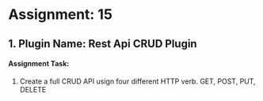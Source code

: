 # Assignment: 15
## 1. Plugin Name: Rest Api CRUD Plugin
#### Assignment Task:
<ol>
<li>
Create a full CRUD API usign four different HTTP verb. GET, POST, PUT, DELETE
</li>
</ol>
<br>